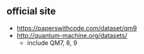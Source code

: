 




## official site

- https://paperswithcode.com/dataset/qm9
- http://quantum-machine.org/datasets/
	- include QM7, 8, 9